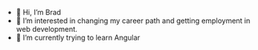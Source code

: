 - 👋 Hi, I’m Brad
- 👀 I’m interested in changing my career path and getting employment in web development.
- 🌱 I’m currently trying to learn Angular

<!---
bamour/bamour is a ✨ special ✨ repository because its `README.md` (this file) appears on your GitHub profile.
You can click the Preview link to take a look at your changes.
--->
